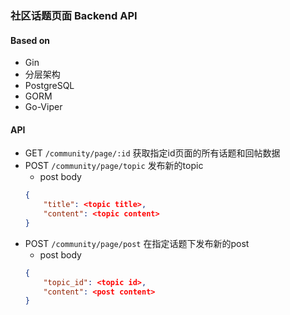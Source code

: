 ### 社区话题页面 Backend API

#### Based on
- Gin
- 分层架构
- PostgreSQL
- GORM
- Go-Viper

#### API
- GET ```/community/page/:id``` 获取指定id页面的所有话题和回帖数据
- POST ```/community/page/topic``` 发布新的topic
    - post body
    ```json
    {
        "title": <topic title>,
        "content": <topic content>
    }
    ```
- POST ```/community/page/post``` 在指定话题下发布新的post
    - post body 
    ```json
    {
        "topic_id": <topic id>,
        "content": <post content>
    }
    ```
